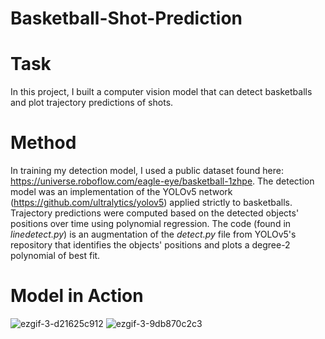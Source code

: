 # Basketball-Shot-Prediction

# Task
In this project, I built a computer vision model that can detect basketballs and plot trajectory predictions of shots.

# Method
In training my detection model, I used a public dataset found here: https://universe.roboflow.com/eagle-eye/basketball-1zhpe. The detection model was an implementation of the YOLOv5 network (https://github.com/ultralytics/yolov5) applied strictly to basketballs. Trajectory predictions were computed based on the detected objects' positions over time using polynomial regression. The code (found in *linedetect.py*) is an augmentation of the *detect.py* file from YOLOv5's repository that identifies the objects' positions and plots a degree-2 polynomial of best fit.

# Model in Action
![ezgif-3-d21625c912](https://user-images.githubusercontent.com/59929807/207145392-e288b676-77e4-4a34-a9e5-c180e81588a1.gif)
![ezgif-3-9db870c2c3](https://user-images.githubusercontent.com/59929807/207145427-010d3300-8e76-4a27-9358-8fac2f681ae5.gif)
